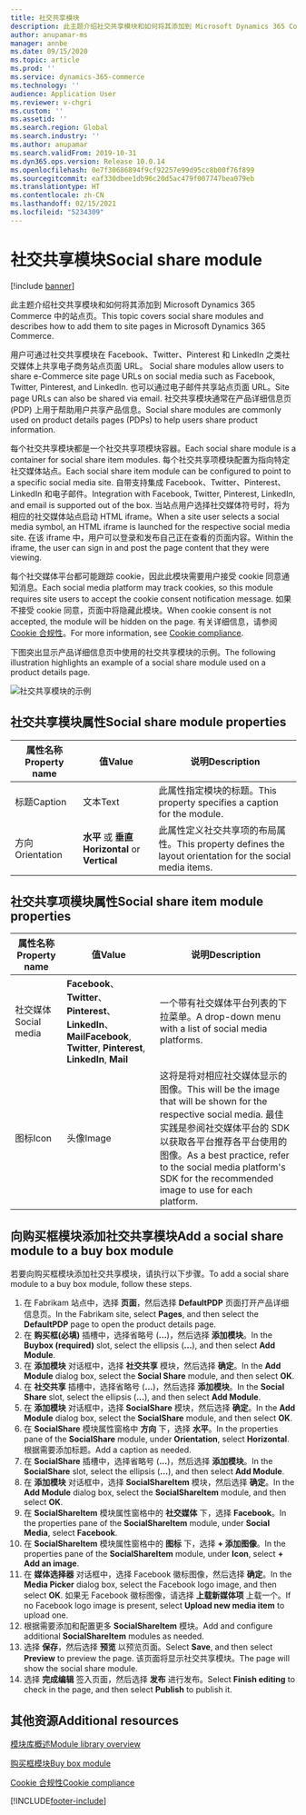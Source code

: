 ```yaml
---
title: 社交共享模块
description: 此主题介绍社交共享模块和如何将其添加到 Microsoft Dynamics 365 Commerce 中的站点页。
author: anupamar-ms
manager: annbe
ms.date: 09/15/2020
ms.topic: article
ms.prod: ''
ms.service: dynamics-365-commerce
ms.technology: ''
audience: Application User
ms.reviewer: v-chgri
ms.custom: ''
ms.assetid: ''
ms.search.region: Global
ms.search.industry: ''
ms.author: anupamar
ms.search.validFrom: 2019-10-31
ms.dyn365.ops.version: Release 10.0.14
ms.openlocfilehash: 0e7f30686894f9cf92257e99d95cc8b00f76f899
ms.sourcegitcommit: eaf330dbee1db96c20d5ac479f007747bea079eb
ms.translationtype: HT
ms.contentlocale: zh-CN
ms.lasthandoff: 02/15/2021
ms.locfileid: "5234309"
---
```

# <a name="social-share-module"></a><span data-ttu-id="12086-103">社交共享模块</span><span class="sxs-lookup"><span data-stu-id="12086-103">Social share module</span></span>

[!include [banner](includes/banner.md)]

<span data-ttu-id="12086-104">此主题介绍社交共享模块和如何将其添加到 Microsoft Dynamics 365 Commerce 中的站点页。</span><span class="sxs-lookup"><span data-stu-id="12086-104">This topic covers social share modules and describes how to add them to site pages in Microsoft Dynamics 365 Commerce.</span></span>

<span data-ttu-id="12086-105">用户可通过社交共享模块在 Facebook、Twitter、Pinterest 和 LinkedIn 之类社交媒体上共享电子商务站点页面 URL。 </span><span class="sxs-lookup"><span data-stu-id="12086-105">Social share modules allow users to share e-Commerce site page URLs on social media such as Facebook, Twitter, Pinterest, and LinkedIn.</span></span> <span data-ttu-id="12086-106">也可以通过电子邮件共享站点页面 URL。</span><span class="sxs-lookup"><span data-stu-id="12086-106">Site page URLs can also be shared via email.</span></span> <span data-ttu-id="12086-107">社交共享模块通常在产品详细信息页 (PDP) 上用于帮助用户共享产品信息。</span><span class="sxs-lookup"><span data-stu-id="12086-107">Social share modules are commonly used on product details pages (PDPs) to help users share product information.</span></span>

<span data-ttu-id="12086-108">每个社交共享模块都是一个社交共享项模块容器。</span><span class="sxs-lookup"><span data-stu-id="12086-108">Each social share module is a container for social share item modules.</span></span> <span data-ttu-id="12086-109">每个社交共享项模块配置为指向特定社交媒体站点。</span><span class="sxs-lookup"><span data-stu-id="12086-109">Each social share item module can be configured to point to a specific social media site.</span></span> <span data-ttu-id="12086-110">自带支持集成 Facebook、Twitter、Pinterest、LinkedIn 和电子邮件。</span><span class="sxs-lookup"><span data-stu-id="12086-110">Integration with Facebook, Twitter, Pinterest, LinkedIn, and email is supported out of the box.</span></span> <span data-ttu-id="12086-111">当站点用户选择社交媒体符号时，将为相应的社交媒体站点启动 HTML iframe。</span><span class="sxs-lookup"><span data-stu-id="12086-111">When a site user selects a social media symbol, an HTML iframe is launched for the respective social media site.</span></span> <span data-ttu-id="12086-112">在该 iframe 中，用户可以登录和发布自己正在查看的页面内容。</span><span class="sxs-lookup"><span data-stu-id="12086-112">Within the iframe, the user can sign in and post the page content that they were viewing.</span></span>

<span data-ttu-id="12086-113">每个社交媒体平台都可能跟踪 cookie，因此此模块需要用户接受 cookie 同意通知消息。</span><span class="sxs-lookup"><span data-stu-id="12086-113">Each social media platform may track cookies, so this module requires site users to accept the cookie consent notification message.</span></span> <span data-ttu-id="12086-114">如果不接受 cookie 同意，页面中将隐藏此模块。</span><span class="sxs-lookup"><span data-stu-id="12086-114">When cookie consent is not accepted, the module will be hidden on the page.</span></span> <span data-ttu-id="12086-115">有关详细信息，请参阅 [Cookie 合规性](cookie-compliance.md)。</span><span class="sxs-lookup"><span data-stu-id="12086-115">For more information, see [Cookie compliance](cookie-compliance.md).</span></span>

<span data-ttu-id="12086-116">下图突出显示产品详细信息页中使用的社交共享模块的示例。</span><span class="sxs-lookup"><span data-stu-id="12086-116">The following illustration highlights an example of a social share module used on a product details page.</span></span>

![社交共享模块的示例](./media/ecommerce-socialshare.png)

## <a name="social-share-module-properties"></a><span data-ttu-id="12086-118">社交共享模块属性</span><span class="sxs-lookup"><span data-stu-id="12086-118">Social share module properties</span></span>

| <span data-ttu-id="12086-119">属性名称</span><span class="sxs-lookup"><span data-stu-id="12086-119">Property name</span></span>             | <span data-ttu-id="12086-120">值</span><span class="sxs-lookup"><span data-stu-id="12086-120">Value</span></span>                 | <span data-ttu-id="12086-121">说明</span><span class="sxs-lookup"><span data-stu-id="12086-121">Description</span></span> |
|---------------------------|-----------------------|-------------|
| <span data-ttu-id="12086-122">标题</span><span class="sxs-lookup"><span data-stu-id="12086-122">Caption</span></span>                  | <span data-ttu-id="12086-123">文本</span><span class="sxs-lookup"><span data-stu-id="12086-123">Text</span></span> | <span data-ttu-id="12086-124">此属性指定模块的标题。</span><span class="sxs-lookup"><span data-stu-id="12086-124">This property specifies a caption for the module.</span></span> |
| <span data-ttu-id="12086-125">方向</span><span class="sxs-lookup"><span data-stu-id="12086-125">Orientation</span></span> | <span data-ttu-id="12086-126">**水平** 或 **垂直**</span><span class="sxs-lookup"><span data-stu-id="12086-126">**Horizontal** or **Vertical**</span></span>  | <span data-ttu-id="12086-127">此属性定义社交共享项的布局属性。</span><span class="sxs-lookup"><span data-stu-id="12086-127">This property defines the layout orientation for the social media items.</span></span> |

## <a name="social-share-item-module-properties"></a><span data-ttu-id="12086-128">社交共享项模块属性</span><span class="sxs-lookup"><span data-stu-id="12086-128">Social share item module properties</span></span>
| <span data-ttu-id="12086-129">属性名称</span><span class="sxs-lookup"><span data-stu-id="12086-129">Property name</span></span>             | <span data-ttu-id="12086-130">值</span><span class="sxs-lookup"><span data-stu-id="12086-130">Value</span></span>                 | <span data-ttu-id="12086-131">说明</span><span class="sxs-lookup"><span data-stu-id="12086-131">Description</span></span> |
|---------------------------|-----------------------|-------------|
| <span data-ttu-id="12086-132">社交媒体</span><span class="sxs-lookup"><span data-stu-id="12086-132">Social media</span></span>              | <span data-ttu-id="12086-133">**Facebook**、**Twitter**、**Pinterest**、**LinkedIn**、**Mail**</span><span class="sxs-lookup"><span data-stu-id="12086-133">**Facebook**, **Twitter**, **Pinterest**, **LinkedIn**, **Mail**</span></span> | <span data-ttu-id="12086-134">一个带有社交媒体平台列表的下拉菜单。</span><span class="sxs-lookup"><span data-stu-id="12086-134">A drop-down menu with a list of social media platforms.</span></span> |
| <span data-ttu-id="12086-135">图标</span><span class="sxs-lookup"><span data-stu-id="12086-135">Icon</span></span> |<span data-ttu-id="12086-136">头像</span><span class="sxs-lookup"><span data-stu-id="12086-136">Image</span></span>    | <span data-ttu-id="12086-137">这将是将对相应社交媒体显示的图像。</span><span class="sxs-lookup"><span data-stu-id="12086-137">This will be the image that will be shown for the respective social media.</span></span> <span data-ttu-id="12086-138">最佳实践是参阅社交媒体平台的 SDK 以获取各平台推荐各平台使用的图像。</span><span class="sxs-lookup"><span data-stu-id="12086-138">As a best practice, refer to the social media platform's SDK for the recommended image to use for each platform.</span></span> |

## <a name="add-a-social-share-module-to-a-buy-box-module"></a><span data-ttu-id="12086-139">向购买框模块添加社交共享模块</span><span class="sxs-lookup"><span data-stu-id="12086-139">Add a social share module to a buy box module</span></span>

<span data-ttu-id="12086-140">若要向购买框模块添加社交共享模块，请执行以下步骤。</span><span class="sxs-lookup"><span data-stu-id="12086-140">To add a social share module to a buy box module, follow these steps.</span></span>

1. <span data-ttu-id="12086-141">在 Fabrikam 站点中，选择 **页面**，然后选择 **DefaultPDP** 页面打开产品详细信息页。</span><span class="sxs-lookup"><span data-stu-id="12086-141">In the Fabrikam site, select **Pages**, and then select the **DefaultPDP** page to open the product details page.</span></span> 
1. <span data-ttu-id="12086-142">在 **购买框(必填)** 插槽中，选择省略号 (**...**)，然后选择 **添加模块**。</span><span class="sxs-lookup"><span data-stu-id="12086-142">In the **Buybox (required)** slot, select the ellipsis (**...**), and then select **Add Module**.</span></span>
1. <span data-ttu-id="12086-143">在 **添加模块** 对话框中，选择 **社交共享** 模块，然后选择 **确定**。</span><span class="sxs-lookup"><span data-stu-id="12086-143">In the **Add Module** dialog box, select the **Social Share** module, and then select **OK**.</span></span>
1. <span data-ttu-id="12086-144">在 **社交共享** 插槽中，选择省略号 (**...**)，然后选择 **添加模块**。</span><span class="sxs-lookup"><span data-stu-id="12086-144">In the **Social Share** slot, select the ellipsis (**...**), and then select **Add Module**.</span></span>
1. <span data-ttu-id="12086-145">在 **添加模块** 对话框中，选择 **SocialShare** 模块，然后选择 **确定**。</span><span class="sxs-lookup"><span data-stu-id="12086-145">In the **Add Module** dialog box, select the **SocialShare** module, and then select **OK**.</span></span>
1. <span data-ttu-id="12086-146">在 **SocialShare** 模块属性窗格中 **方向** 下，选择 **水平**。</span><span class="sxs-lookup"><span data-stu-id="12086-146">In the properties pane of the **SocialShare** module, under **Orientation**, select **Horizontal**.</span></span> <span data-ttu-id="12086-147">根据需要添加标题。</span><span class="sxs-lookup"><span data-stu-id="12086-147">Add a caption as needed.</span></span>
1. <span data-ttu-id="12086-148">在 **SocialShare** 插槽中，选择省略号 (**...**)，然后选择 **添加模块**。</span><span class="sxs-lookup"><span data-stu-id="12086-148">In the **SocialShare** slot, select the ellipsis (**...**), and then select **Add Module**.</span></span>
1. <span data-ttu-id="12086-149">在 **添加模块** 对话框中，选择 **SocialShareItem** 模块，然后选择 **确定**。</span><span class="sxs-lookup"><span data-stu-id="12086-149">In the **Add Module** dialog box, select the **SocialShareItem** module, and then select **OK**.</span></span>
1. <span data-ttu-id="12086-150">在 **SocialShareItem** 模块属性窗格中的 **社交媒体** 下，选择 **Facebook**。</span><span class="sxs-lookup"><span data-stu-id="12086-150">In the properties pane of the **SocialShareItem** module, under **Social Media**, select **Facebook**.</span></span>
1. <span data-ttu-id="12086-151">在 **SocialShareItem** 模块属性窗格中的 **图标** 下，选择 **+ 添加图像**。</span><span class="sxs-lookup"><span data-stu-id="12086-151">In the properties pane of the **SocialShareItem** module, under **Icon**, select **+ Add an image**.</span></span>
1. <span data-ttu-id="12086-152">在 **媒体选择器** 对话框中，选择 Facebook 徽标图像，然后选择 **确定**。</span><span class="sxs-lookup"><span data-stu-id="12086-152">In the **Media Picker** dialog box, select the Facebook logo image, and then select **OK**.</span></span> <span data-ttu-id="12086-153">如果无 Facebook 徽标图像，请选择 **上载新媒体项** 上载一个。</span><span class="sxs-lookup"><span data-stu-id="12086-153">If no Facebook logo image is present, select **Upload new media item** to upload one.</span></span>
1. <span data-ttu-id="12086-154">根据需要添加和配置更多 **SocialShareItem** 模块。</span><span class="sxs-lookup"><span data-stu-id="12086-154">Add and configure additional **SocialShareItem** modules as needed.</span></span>
1. <span data-ttu-id="12086-155">选择 **保存**，然后选择 **预览** 以预览页面。</span><span class="sxs-lookup"><span data-stu-id="12086-155">Select **Save**, and then select **Preview** to preview the page.</span></span> <span data-ttu-id="12086-156">该页面将显示社交共享模块。</span><span class="sxs-lookup"><span data-stu-id="12086-156">The page will show the social share module.</span></span>
1. <span data-ttu-id="12086-157">选择 **完成编辑** 签入页面，然后选择 **发布** 进行发布。</span><span class="sxs-lookup"><span data-stu-id="12086-157">Select **Finish editing** to check in the page, and then select **Publish** to publish it.</span></span>

## <a name="additional-resources"></a><span data-ttu-id="12086-158">其他资源</span><span class="sxs-lookup"><span data-stu-id="12086-158">Additional resources</span></span>

[<span data-ttu-id="12086-159">模块库概述</span><span class="sxs-lookup"><span data-stu-id="12086-159">Module library overview</span></span>](starter-kit-overview.md)

[<span data-ttu-id="12086-160">购买框模块</span><span class="sxs-lookup"><span data-stu-id="12086-160">Buy box module</span></span>](add-buy-box.md)

[<span data-ttu-id="12086-161">Cookie 合规性</span><span class="sxs-lookup"><span data-stu-id="12086-161">Cookie compliance</span></span>](cookie-compliance.md)


[!INCLUDE[footer-include](../includes/footer-banner.md)]